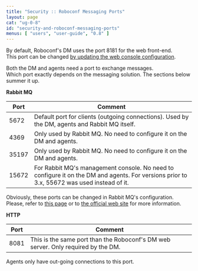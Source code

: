 ```yaml
---
title: "Security :: Roboconf Messaging Ports"
layout: page
cat: "ug-0-8"
id: "security-and-roboconf-messaging-ports"
menus: [ "users", "user-guide", "0.8" ]
---
```


By default, Roboconf's DM uses the port 8181 for the web front-end.  
This port can be changed [by updating the web console configuration](configuring-the-web-consoles.html).

Both the DM and agents need a port to exchange messages.  
Which port exactly depends on the messaging solution. The sections below summer it up.

**Rabbit MQ**

| Port | Comment |
| ---- | ------- |
| 5672 | Default port for clients (outgoing connections). Used by the DM, agents and Rabbit MQ itself. |
| 4369 | Only used by Rabbit MQ. No need to configure it on the DM and agents. |
| 35197 | Only used by Rabbit MQ. No need to configure it on the DM and agents. |
| 15672 | For Rabbit MQ's management console. No need to configure it on the DM and agents. For versions prior to 3.x, 55672 was used instead of it. |

Obviously, these ports can be changed in Rabbit MQ's configuration.  
Please, refer to [this page](security-rabbitmq-change-the-default-port.html) or to [the official web site](https://www.rabbitmq.com/)
for more information.


**HTTP**

| Port | Comment |
| ---- | ------- |
| 8081 | This is the same port than the Roboconf's DM web server. Only required by the DM. |

Agents only have out-going connections to this port.
